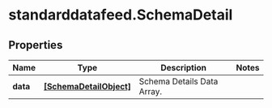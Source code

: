 # standarddatafeed.SchemaDetail

## Properties

Name | Type | Description | Notes
------------ | ------------- | ------------- | -------------
**data** | [**[SchemaDetailObject]**](SchemaDetailObject.md) | Schema Details Data Array. | 


